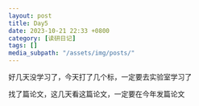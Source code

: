 ```yaml
---
layout: post
title: Day5
date: 2023-10-21 22:33 +0800
category: [读研日记]
tags: []
media_subpath: "/assets/img/posts/"
---
```


好几天没学习了，今天打了几个标，一定要去实验室学习了

找了篇论文，这几天看这篇论文，一定要在今年发篇论文
